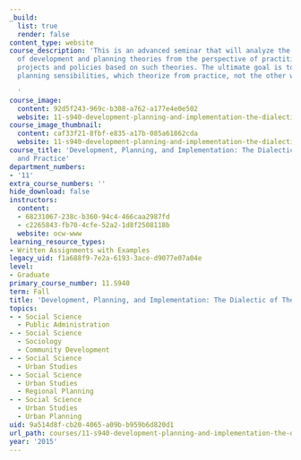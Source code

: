 ```yaml
---
_build:
  list: true
  render: false
content_type: website
course_description: 'This is an advanced seminar that will analyze the effectiveness
  of development and planning theories from the perspective of practitioners who implement
  projects and policies based on such theories. The ultimate goal is to create new
  planning sensibilities, which theorize from practice, not the other way around.

  '
course_image:
  content: 92d5f243-969c-b308-a762-a177e4e0e502
  website: 11-s940-development-planning-and-implementation-the-dialectic-of-theory-and-practice-fall-2015
course_image_thumbnail:
  content: caf33f21-8fbf-e835-a17b-085a61862cda
  website: 11-s940-development-planning-and-implementation-the-dialectic-of-theory-and-practice-fall-2015
course_title: 'Development, Planning, and Implementation: The Dialectic of Theory
  and Practice'
department_numbers:
- '11'
extra_course_numbers: ''
hide_download: false
instructors:
  content:
  - 68231067-238c-b360-94c4-466caa2987fd
  - c2265843-fb70-4cfe-52a2-1d8f2508118b
  website: ocw-www
learning_resource_types:
- Written Assignments with Examples
legacy_uid: f1a688f9-7e2a-6193-3ace-d9077e07a04e
level:
- Graduate
primary_course_number: 11.S940
term: Fall
title: 'Development, Planning, and Implementation: The Dialectic of Theory and Practice'
topics:
- - Social Science
  - Public Administration
- - Social Science
  - Sociology
  - Community Development
- - Social Science
  - Urban Studies
- - Social Science
  - Urban Studies
  - Regional Planning
- - Social Science
  - Urban Studies
  - Urban Planning
uid: 9a514d8f-cb20-4065-a09b-b959b6d820d1
url_path: courses/11-s940-development-planning-and-implementation-the-dialectic-of-theory-and-practice-fall-2015
year: '2015'
---
```

